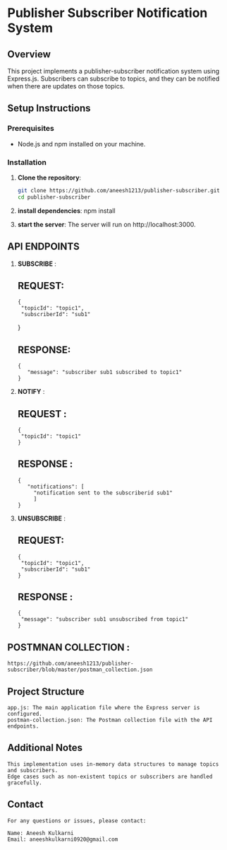 # Publisher Subscriber Notification System

## Overview
This project implements a publisher-subscriber notification system using Express.js. Subscribers can subscribe to topics, and they can be notified when there are updates on those topics.

## Setup Instructions

### Prerequisites
- Node.js and npm installed on your machine.

### Installation
1. **Clone the repository**:
   ```bash
   git clone https://github.com/aneesh1213/publisher-subscriber.git
   cd publisher-subscriber

2. **install dependencies**:
     npm install

3. **start the server**:
    The server will run on http://localhost:3000.

## API ENDPOINTS

1. **SUBSCRIBE** :
     ## REQUEST:
       {
        "topicId": "topic1",
        "subscriberId": "sub1"
      }
     ## RESPONSE:
       {
          "message": "subscriber sub1 subscribed to topic1"
       }

2. **NOTIFY** :
     ## REQUEST :
       {
        "topicId": "topic1"
       }
     ## RESPONSE :
       {
          "notifications": [
            "notification sent to the subscriberid sub1"
            ]
       }

3. **UNSUBSCRIBE** :
    ## REQUEST:
       {
        "topicId": "topic1",
        "subscriberId": "sub1"
       }

   ## RESPONSE :
       {
        "message": "subscriber sub1 unsubscribed from topic1"
       }

## POSTMNAN COLLECTION :
    https://github.com/aneesh1213/publisher-subscriber/blob/master/postman_collection.json

## Project Structure
    app.js: The main application file where the Express server is configured.
    postman-collection.json: The Postman collection file with the API endpoints.

## Additional Notes
    This implementation uses in-memory data structures to manage topics and subscribers.
    Edge cases such as non-existent topics or subscribers are handled gracefully.


## Contact
    For any questions or issues, please contact:

    Name: Aneesh Kulkarni
    Email: aneeshkulkarni0920@gmail.com

  






  
